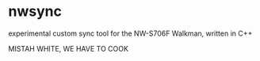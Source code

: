 # nwsync
experimental custom sync tool for the NW-S706F Walkman, written in C++


MISTAH WHITE, WE HAVE TO COOK
